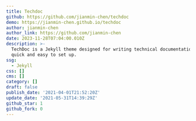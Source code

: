 ```yaml
---
title: Techdoc
github: https://github.com/jianmin-chen/techdoc
demo: https://jianmin-chen.github.io/techdoc
author: jianmin-chen
author_link: https://github.com/jianmin-chen
date: 2023-11-28T07:04:00.010Z
description: >-
  TechDoc is a Jekyll theme designed for writing technical documentation! It's
  quick and easy to set up.
ssg:
  - Jekyll
css: []
cms: []
category: []
draft: false
publish_date: '2021-04-01T21:52:20Z'
update_date: '2021-05-31T14:39:29Z'
github_star: 1
github_fork: 0
---
```

